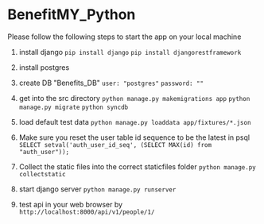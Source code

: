 BenefitMY_Python
================

Please follow the following steps to start the app on your local machine

1. install django
`pip install django`
`pip install djangorestframework`

2. install postgres

3. create DB "Benefits_DB"
`user: "postgres"`
`password: ""`

4. get into the src directory
`python manage.py makemigrations app`
`python manage.py migrate`
`python syncdb`

5. load default test data
`python manage.py loaddata app/fixtures/*.json`

6. Make sure you reset the user table id sequence to be the latest in psql
`SELECT setval('auth_user_id_seq', (SELECT MAX(id) from "auth_user"));`

7. Collect the static files into the correct staticfiles folder
`python manage.py collectstatic`

8. start django server
`python manage.py runserver`

9. test api in your web browser by
`http://localhost:8000/api/v1/people/1/`
